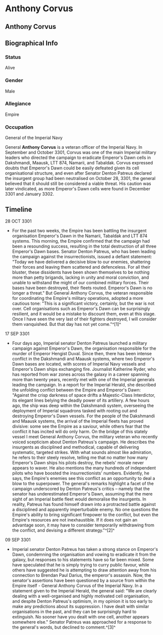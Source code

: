 # Anthony Corvus
## Anthony Corvus

		

## Biographical Info

### Status

Alive

### Gender

Male

### Allegiance

Empire

### Occupation

General of the Imperial Navy

General **Anthony Corvus** is a veteran officer of the Imperial Navy. In September and October 3301, Corvus was one of the main Imperial military leaders who directed the campaign to eradicate Emperor's Dawn cells in Dakshmandi, Maausk, LTT 874, Namarii, and Tabaldak. Corvus expressed doubts that Emperor's Dawn could be easily defeated given its cell organisational structure, and even after Senator Denton Patreus declared the insurgent group had been neutralised on October 28, 3301, the general believed that it should still be considered a viable threat. His caution was later vindicated, as more Emperor's Dawn cells were found in December 3301 and January 3302.

## Timeline

28 OCT 3301

- For the past two weeks, the Empire has been battling the insurgent organisation Emperor's Dawn in the Namarii, Tabaldak and LTT 874 systems. This morning, the Empire confirmed that the campaign had been a resounding success, resulting in the total destruction of all three Emperor's Dawn bases. Senator Denton Patreus, who has been leading the campaign against the insurrectionists, issued a defiant statement: "Today we have delivered a decisive blow to our enemies, shattering their forces and leaving them scattered and defenceless. For all their bluster, these dissidents have been shown themselves to be nothing more than petty brigands, lacking in unity and moral conviction, and unable to withstand the might of our combined military forces. Their bases have been destroyed, their fleets routed. Emperor's Dawn is no longer a threat." But General Anthony Corvus, the veteran responsible for coordinating the Empire's military operations, adopted a more cautious tone: "This is a significant victory, certainly, but the war is not over. Cell organisations such as Emperor's Dawn can be surprisingly resilient, and it would be a mistake to discount them, even at this stage. Once I have seen the very last of their fighters destroyed, I will consider them vanquished. But that day has not yet come."^[1]^

17 SEP 3301

- Four days ago, Imperial senator Denton Patreus launched a military campaign against Emperor's Dawn, the organisation responsible for the murder of Emperor Hengist Duval. Since then, there has been intense conflict in the Dakshmandi and Maausk systems, where two Emperor's Dawn bases are located, with scores of Imperial Navy vessels and Emperor's Dawn ships exchanging fire. Journalist Katherine Ryder, who has reported from war zones across the galaxy in a career spanning more than twenty years, recently met with one of the Imperial generals leading the campaign. In a report for the Imperial Herald, she described the unfolding conflict between the Empire and Emperor's Dawn: "Against the crisp darkness of space drifts a Majestic-Class Interdictor, its elegant lines belying the deadly power of its artillery. A few hours ago, the ship was deep within the Dakshmandi system, overseeing the deployment of Imperial squadrons tasked with rooting out and destroying Emperor's Dawn vessels. For the people of the Dakshmandi and Maausk systems, the arrival of the Imperial fleets has proved divisive: some see the Empire as a saviour, while others fear that the conflict it has incited will do only harm. On the bridge of this stately vessel I meet General Anthony Corvus, the military veteran who recently voiced scepticism about Denton Patreus's campaign. He describes the insurgents as disciplined and methodical, capable of delivering systematic, targeted strikes. With what sounds almost like admiration, he refers to their steely resolve, telling me that no matter how many Emperor's Dawn ships his pilots destroy, the rebels' morale never appears to waver. He also mentions the many hundreds of independent pilots who have boosted the insurrectionists' numbers. Evidently, he says, the Empire's enemies see this conflict as an opportunity to deal a blow to the superpower. The general's remarks highlight a facet of the campaign underscored by Denton Patreus's critics – namely that the senator has underestimated Emperor's Dawn, assuming that the mere sight of an Imperial battle fleet would demoralise the insurgents. In reality, Patreus has found himself drawn into a protracted battle against a disciplined and apparently imperturbable enemy. No one questions the Empire's ability to bring significant firepower to the conflict, but even the Empire's resources are not inexhaustible. If it does not gain an advantage soon, it may have to consider temporarily withdrawing from the conflict, and devising a different strategy."^[2]^

09 SEP 3301

- Imperial senator Denton Patreus has taken a strong stance on Emperor's Dawn, condemning the organisation and vowing to eradicate it from the galaxy, but responses to his statements have so far been mixed. Some have speculated that he is simply trying to curry public favour, while others have suggested he is attempting to draw attention away from his connection to Brendan Paul Darius, the emperor's assassin. Now, the senator's assertions have been questioned by a source from within the Empire itself - General Anthony Corvus of the Imperial Navy. In a statement given to the Imperial Herald, the general said: "We are clearly dealing with a well-organised and highly motivated cell organisation, and despite Denton Patreus's optimism, in my opinion it is too early to make any predictions about its suppression. I have dealt with similar organisations in the past, and they can be surprisingly hard to extinguish. No sooner have you dealt with one cell, another appears somewhere else." Senator Patreus was approached for a response to the general's words, but declined to comment.^[3]^